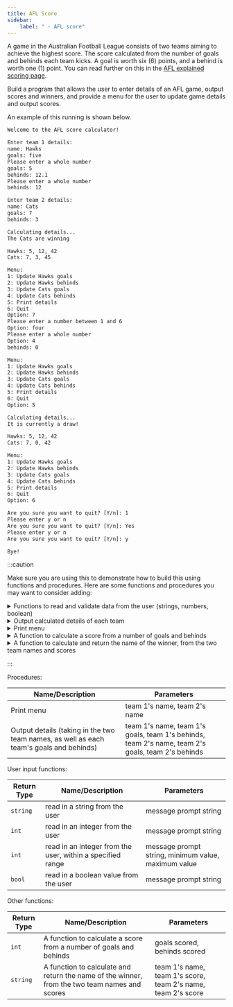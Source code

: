 ```yaml
---
title: AFL Score
sidebar:
    label: " - AFL score"
---
```


A game in the Australian Football League consists of two teams aiming to achieve the highest score. The score calculated from the number of goals and behinds each team kicks. A goal is worth six (6) points, and a behind is worth one (1) point. You can read further on this in the [AFL explained scoring page](https://afl-explained.com.au/scoring/).

Build a program that allows the user to enter details of an AFL game, output scores and winners, and provide a menu for the user to update game details and output scores.

An example of this running is shown below.

```txt
Welcome to the AFL score calculator!

Enter team 1 details:
name: Hawks
goals: five
Please enter a whole number
goals: 5
behinds: 12.1
Please enter a whole number
behinds: 12

Enter team 2 details:
name: Cats
goals: 7
behinds: 3

Calculating details...
The Cats are winning

Hawks: 5, 12, 42
Cats: 7, 3, 45

Menu:
1: Update Hawks goals
2: Update Hawks behinds
3: Update Cats goals
4: Update Cats behinds
5: Print details
6: Quit
Option: 7
Please enter a number between 1 and 6
Option: four
Please enter a whole number
Option: 4
behinds: 0

Menu:
1: Update Hawks goals
2: Update Hawks behinds
3: Update Cats goals
4: Update Cats behinds
5: Print details
6: Quit
Option: 5

Calculating details...
It is currently a draw!

Hawks: 5, 12, 42
Cats: 7, 0, 42

Menu:
1: Update Hawks goals
2: Update Hawks behinds
3: Update Cats goals
4: Update Cats behinds
5: Print details
6: Quit
Option: 6

Are you sure you want to quit? [Y/n]: 1
Please enter y or n
Are you sure you want to quit? [Y/n]: Yes
Please enter y or n
Are you sure you want to quit? [Y/n]: y

Bye!
```

:::caution

Make sure you are using this to demonstrate how to build this using functions and procedures. Here are some functions and procedures you may want to consider adding:

<details>
<summary>Functions to read and validate data from the user (strings, numbers, boolean)</summary>

| Return Type | Name      | Parameters |
| ----------- | --------- | ----------------- |
| `string` | read_string  | message prompt string |
| `int`    | read_integer | message prompt string |
| `int`    | read_integer_range | message prompt string,<br>minimum value,<br>maximum value |
| `bool`   | read_boolean | message prompt string |

</details>

<details>
<summary>Output calculated details of each team</summary>

This *procedure* should have **6** parameters:

Team 1's name, team 1's goals, team 1's behinds, team 2's name, team 2's goals, and team 2's behinds.

</details>

<details>
<summary>Print menu</summary>

This *procedure* should have **2** parameters:

Team 1's name, and team 2's name.

</details>

<details>
<summary>A function to calculate a score from a number of goals and behinds</summary>

This *function* should return an integer, and have **2** parameters:

Goals scored and behinds scored.

</details>

<details>
<summary>A function to calculate and return the name of the winner, from the two team names and scores</summary>

This *function* should return a string, and have **4** parameters:

Team 1's name, team 1's score, team 2's name, and team 2's score.

</details>

:::

<!-- Alternative below -->

Procedures:

| Name/Description | Parameters |
| ----------- | --------------- |
| Print menu | team 1's name, team 2's name |
| Output details (taking in the two team names, as well as each team's goals and behinds) | team 1's name, team 1's goals, team 1's behinds, team 2's name, team 2's goals, team 2's behinds |

User input functions:

| Return Type | Name/Description | Parameters |
| ----------- | ---------------- | ---------- |
| `string` | read in a string from the user | message prompt string |
| `int`    | read in an integer from the user | message prompt string |
| `int`    | read in an integer from the user, within a specified range | message prompt string, minimum value, maximum value |
| `bool`   | read in a boolean value from the user | message prompt string |

Other functions:

| Return Type | Name/Description | Parameters |
| ----------- | ---------------- | ---------- |
| `int` | A function to calculate a score from a number of goals and behinds | goals scored, behinds scored |
| `string` | A function to calculate and return the name of the winner, from the two team names and scores | team 1's name, team 1's score, team 2's name, team 2's score |
